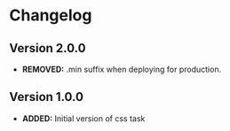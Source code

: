 # Changelog

## Version 2.0.0

- **REMOVED:** .min suffix when deploying for production.

## Version 1.0.0

- **ADDED:** Initial version of css task